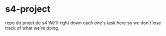 # s4-project
 repo du projet de s4
We'll right down each one's task here so we don't lose track of what we're doing.
